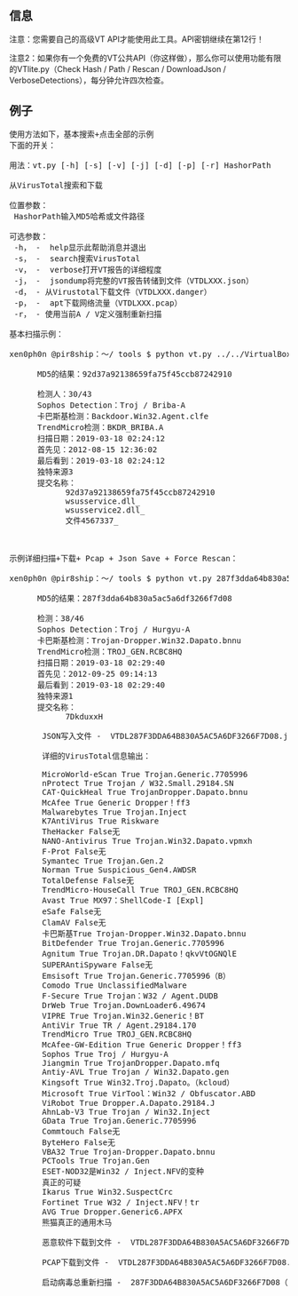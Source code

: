 ﻿## 信息


注意：您需要自己的高级VT API才能使用此工具。API密钥继续在第12行！

注意2：如果你有一个免费的VT公共API（你这样做），那么你可以使用功能有限的VTlite.py（Check Hash / Path / Rescan / DownloadJson / VerboseDetections），每分钟允许四次检查。


## 例子
<pre>
使用方法如下，基本搜索+点击全部的示例
下面的开关：

用法：vt.py [-h] [-s] [-v] [-j] [-d] [-p] [-r] HashorPath

从VirusTotal搜索和下载

位置参数：
 HashorPath输入MD5哈希或文件路径

可选参数：
 -h， -  help显示此帮助消息并退出
 -s， -  search搜索VirusTotal
 -v， -  verbose打开VT报告的详细程度
 -j， -  jsondump将完整的VT报告转储到文件（VTDLXXX.json）
 -d， - 从Virustotal下载文件（VTDLXXX.danger）
 -p， -  apt下载网络流量（VTDLXXX.pcap）
 -r， - 使用当前A / V定义强制重新扫描

基本扫描示例：

xen0ph0n @pir8ship：〜/ tools $ python vt.py ../../VirtualBox_Share/wsusservice.dll -s

      MD5的结果：92d37a92138659fa75f45ccb87242910

      检测人：30/43
      Sophos Detection：Troj / Briba-A
      卡巴斯基检测：Backdoor.Win32.Agent.clfe
      TrendMicro检测：BKDR_BRIBA.A
      扫描日期：2019-03-18 02:24:12
      首先见：2012-08-15 12:36:02
      最后看到：2019-03-18 02:24:12
      独特来源3
      提交名称：
            92d37a92138659fa75f45ccb87242910
            wsusservice.dll_
            wsusservice2.dll_
            文件4567337_



示例详细扫描+下载+ Pcap + Json Save + Force Rescan：

xen0ph0n @pir8ship：〜/ tools $ python vt.py 287f3dda64b830a5ac5a6df3266f7d08 -pdvjr

      MD5的结果：287f3dda64b830a5ac5a6df3266f7d08

      检测：38/46
      Sophos Detection：Troj / Hurgyu-A
      卡巴斯基检测：Trojan-Dropper.Win32.Dapato.bnnu
      TrendMicro检测：TROJ_GEN.RCBC8HQ
      扫描日期：2019-03-18 02:29:40
      首先见：2012-09-25 09:14:13
      最后看到：2019-03-18 02:29:40
      独特来源1
      提交名称：
            7DkduxxH

       JSON写入文件 -  VTDL287F3DDA64B830A5AC5A6DF3266F7D08.json

       详细的VirusTotal信息输出：

       MicroWorld-eScan True Trojan.Generic.7705996
       nProtect True Trojan / W32.Small.29184.SN
       CAT-QuickHeal True TrojanDropper.Dapato.bnnu
       McAfee True Generic Dropper！ff3
       Malwarebytes True Trojan.Inject
       K7AntiVirus True Riskware
       TheHacker False无
       NANO-Antivirus True Trojan.Win32.Dapato.vpmxh
       F-Prot False无
       Symantec True Trojan.Gen.2
       Norman True Suspicious_Gen4.AWDSR
       TotalDefense False无
       TrendMicro-HouseCall True TROJ_GEN.RCBC8HQ
       Avast True MX97：ShellCode-I [Expl]
       eSafe False无
       ClamAV False无
       卡巴斯基True Trojan-Dropper.Win32.Dapato.bnnu
       BitDefender True Trojan.Generic.7705996
       Agnitum True Trojan.DR.Dapato！qkvVtOGNQlE
       SUPERAntiSpyware False无
       Emsisoft True Trojan.Generic.7705996（B）
       Comodo True UnclassifiedMalware
       F-Secure True Trojan：W32 / Agent.DUDB
       DrWeb True Trojan.DownLoader6.49674
       VIPRE True Trojan.Win32.Generic！BT
       AntiVir True TR / Agent.29184.170
       TrendMicro True TROJ_GEN.RCBC8HQ
       McAfee-GW-Edition True Generic Dropper！ff3
       Sophos True Troj / Hurgyu-A
       Jiangmin True TrojanDropper.Dapato.mfq
       Antiy-AVL True Trojan / Win32.Dapato.gen
       Kingsoft True Win32.Troj.Dapato。（kcloud）
       Microsoft True VirTool：Win32 / Obfuscator.ABD
       ViRobot True Dropper.A.Dapato.29184.J
       AhnLab-V3 True Trojan / Win32.Inject
       GData True Trojan.Generic.7705996
       Commtouch False无
       ByteHero False无
       VBA32 True Trojan-Dropper.Dapato.bnnu
       PCTools True Trojan.Gen
       ESET-NOD32是Win32 / Inject.NFV的变种
       真正的可疑
       Ikarus True Win32.SuspectCrc
       Fortinet True W32 / Inject.NFV！tr
       AVG True Dropper.Generic6.APFX
       熊猫真正的通用木马

       恶意软件下载到文件 -  VTDL287F3DDA64B830A5AC5A6DF3266F7D08.danger

       PCAP下载到文件 -  VTDL287F3DDA64B830A5AC5A6DF3266F7D08.pcap

       启动病毒总重新扫描 -  287F3DDA64B830A5AC5A6DF3266F7D08（10分钟内重新检测）
</pre>
